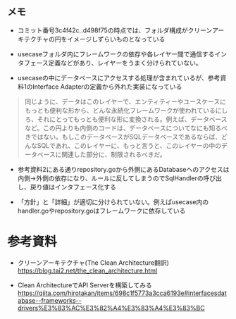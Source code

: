 ## メモ
- コミット番号3c4f42c..d498f75の時点では、フォルダ構成がクリーンアーキテクチャの円をイメージしずらいものとなっている

- usecaseフォルダ内にフレームワークの依存や各レイヤー間で通信するインタフェース定義などがあり、レイヤーをうまく分けられていない。

- usecaseの中にデータベースにアクセスする処理が含まれているが、参考資料1のInterface Adapterの定義から外れた実装になっている
> 同じように、データはこのレイヤーで、エンティティーやユースケースにもっとも便利な形から、どんな永続化フレームワークが使われているにしろ、それにとってもっとも便利な形に変換される。例えば、データベースなど。この円よりも内側のコードは、データベースについてなにも知るべきではない。もしこのデータベースがSQLデータベースであるならば、どんなSQLであれ、このレイヤーに、もっと言うと、このレイヤーの中のデータベースに関連した部分に、制限されるべきだ。

- 参考資料2にある通りrepository.goから外側にあるDatabaseへのアクセスは内側→外側の依存になり、ルールに反してしまうのでSqlHandlerの呼び出し、戻り値はインタフェース化する

- 「方針」と「詳細」が適切に分けられていない。例えばusecase内のhandler.goやrepository.goはフレームワークに依存している

# 参考資料
+ クリーンアーキテクチャ(The Clean Architecture翻訳)
https://blog.tai2.net/the_clean_architecture.html

+ Clean ArchitectureでAPI Serverを構築してみる
https://qiita.com/hirotakan/items/698c1f5773a3cca6193e#interfacesdatabase--frameworks--drivers%E3%83%AC%E3%82%A4%E3%83%A4%E3%83%BC
